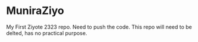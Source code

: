 # MuniraZiyo


My First Ziyote 2323 repo. Need to push the code.
This repo will need to be delted, has no practical purpose.

